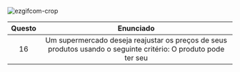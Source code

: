 ![ezgifcom-crop](https://user-images.githubusercontent.com/125037138/224165063-0c500cd0-c902-426c-987e-c99c45b1a779.jpg) 

Questo| Enunciado 
 :---------:|:------:
 16|Um supermercado deseja reajustar os preços de seus produtos usando o seguinte critério: O produto pode ter seu
